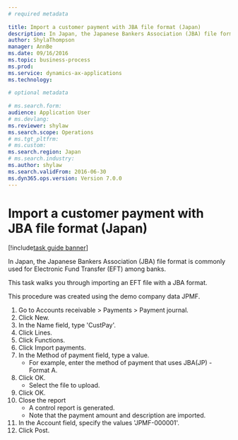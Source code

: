 ```yaml
--- 
# required metadata 
 
title: Import a customer payment with JBA file format (Japan)
description: In Japan, the Japanese Bankers Association (JBA) file format is commonly used for Electronic Fund Transfer (EFT) among banks. 
author: ShylaThompson
manager: AnnBe 
ms.date: 09/16/2016
ms.topic: business-process 
ms.prod:  
ms.service: dynamics-ax-applications 
ms.technology:  
 
# optional metadata 
 
# ms.search.form:   
audience: Application User 
# ms.devlang:  
ms.reviewer: shylaw
ms.search.scope: Operations 
# ms.tgt_pltfrm:  
# ms.custom:  
ms.search.region: Japan
# ms.search.industry: 
ms.author: shylaw
ms.search.validFrom: 2016-06-30 
ms.dyn365.ops.version: Version 7.0.0 
---
```

# Import a customer payment with JBA file format (Japan)

[!include[task guide banner](../../includes/task-guide-banner.md)]

In Japan, the Japanese Bankers Association (JBA) file format is commonly used for Electronic Fund Transfer (EFT) among banks. 

This task walks you through importing an EFT file with a JBA format.

This procedure was created using the demo company data JPMF.

1. Go to Accounts receivable > Payments > Payment journal.
2. Click New.
3. In the Name field, type 'CustPay'.
4. Click Lines.
5. Click Functions.
6. Click Import payments.
7. In the Method of payment field, type a value.
    * For example, enter the method of payment that uses JBA(JP) - Format A.  
8. Click OK.
    * Select the file to upload.  
9. Click OK.
10. Close the report
    * A control report is generated.  
    * Note that the payment amount and description are imported.  
11. In the Account field, specify the values 'JPMF-000001'.
12. Click Post.


